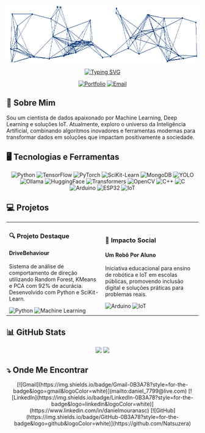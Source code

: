 <div align="center">
  <!-- Cabeçalho animado -->
  <img src="https://raw.githubusercontent.com/Natsuzera/Natsuzera/main/output.gif" style="height:150px; width:100%">

  <!-- Título animado -->
  [![Typing SVG](https://readme-typing-svg.demolab.com?font=Operator+Mono&size=48&duration=2800&pause=2000&color=0B3A78&center=true&vCenter=true&width=940&height=50&lines=Daniel+Moura+do+Nascimento;Cientista+de+Dados;Explorando+a+IA)](https://git.io/typing-svg)

  <!-- Badges -->
  [![Portfolio](https://img.shields.io/badge/-PORTFÓLIO-0B3A78?style=for-the-badge&logo=github&logoColor=white)](https://github.com/Natsuzera)
  [![Email](https://img.shields.io/badge/-EMAIL-0B3A78?style=for-the-badge&logo=microsoft-outlook&logoColor=white)](mailto:daniel_7799@live.com)
</div>

## 🚀 Sobre Mim
Sou um cientista de dados apaixonado por Machine Learning, Deep Learning e soluções IoT. Atualmente, exploro o universo da Inteligência Artificial, combinando algoritmos inovadores e ferramentas modernas para transformar dados em soluções que impactam positivamente a sociedade.

## 🖥️ Tecnologias e Ferramentas
<div align="center">
  <img src="https://img.shields.io/badge/Python-3776AB?style=for-the-badge&logo=python&logoColor=white" alt="Python">
  <img src="https://img.shields.io/badge/TensorFlow-FF6F00?style=for-the-badge&logo=tensorflow&logoColor=white" alt="TensorFlow">
  <img src="https://img.shields.io/badge/PyTorch-EE4C2C?style=for-the-badge&logo=pytorch&logoColor=white" alt="PyTorch">
  <img src="https://img.shields.io/badge/SciKit_Learn-F7931E?style=for-the-badge&logo=scikit-learn&logoColor=white" alt="SciKit-Learn">
  <img src="https://img.shields.io/badge/MongoDB-47A248?style=for-the-badge&logo=mongodb&logoColor=white" alt="MongoDB">
  <img src="https://img.shields.io/badge/YOLO-FF5733?style=for-the-badge&logo=opencv&logoColor=white" alt="YOLO">
  <img src="https://img.shields.io/badge/Ollama-5B2C6F?style=for-the-badge&logo=appveyor&logoColor=white" alt="Ollama">
  <img src="https://img.shields.io/badge/HuggingFace-05A4D8?style=for-the-badge&logo=huggingface&logoColor=white" alt="HuggingFace">
  <img src="https://img.shields.io/badge/Transformers-007ACC?style=for-the-badge&logo=huggingface&logoColor=white" alt="Transformers">
  <img src="https://img.shields.io/badge/OpenCV-5C3EE8?style=for-the-badge&logo=opencv&logoColor=white" alt="OpenCV">
  <img src="https://img.shields.io/badge/C++-0B3A78?style=for-the-badge&logo=cplusplus&logoColor=white" alt="C++">
  <img src="https://img.shields.io/badge/C-0B3A78?style=for-the-badge&logo=c&logoColor=white" alt="C">
  <img src="https://img.shields.io/badge/Arduino-0B3A78?style=for-the-badge&logo=arduino&logoColor=white" alt="Arduino">
  <img src="https://img.shields.io/badge/ESP32-0B3A78?style=for-the-badge&logo=espressif&logoColor=white" alt="ESP32">
  <img src="https://img.shields.io/badge/IoT-0B3A78?style=for-the-badge&logo=internetofthings&logoColor=white" alt="IoT">
</div>

## 💻 Projetos
<table>
  <tr>
    <td width="50%">
      <h3>🔍 Projeto Destaque</h3>
      <h4>DriveBehaviour</h4>
      <p>Sistema de análise de comportamento de direção utilizando Random Forest, KMeans e PCA com 92% de acurácia. Desenvolvido com Python e SciKit-Learn.</p>
      <img src="https://img.shields.io/badge/-Python-3776AB?style=flat-square&logo=python" alt="Python">
      <img src="https://img.shields.io/badge/-Machine_Learning-FF6F00?style=flat-square&logo=tensorflow" alt="Machine Learning">
    </td>
    <td width="50%">
      <h3>🤖 Impacto Social</h3>
      <h4>Um Robô Por Aluno</h4>
      <p>Iniciativa educacional para ensino de robótica e IoT em escolas públicas, promovendo inclusão digital e soluções práticas para problemas reais.</p>
      <img src="https://img.shields.io/badge/-Arduino-0B3A78?style=flat-square&logo=arduino" alt="Arduino">
      <img src="https://img.shields.io/badge/-IoT-0B3A78?style=flat-square&logo=internetofthings&logoColor=white" alt="IoT">
    </td>
  </tr>
</table>

## 📊 GitHub Stats
<div align="center">
  <img height="180em" src="https://github-readme-stats.vercel.app/api?username=Natsuzera&show_icons=true&theme=graywhite">
  <img height="180em" src="https://github-readme-stats.vercel.app/api/top-langs/?username=Natsuzera&layout=compact&theme=graywhite">
</div>

## ⤵️ Onde Me Encontrar
<div align="center">
  [![Gmail](https://img.shields.io/badge/Gmail-0B3A78?style=for-the-badge&logo=gmail&logoColor=white)](mailto:daniel_7799@live.com)
  [![LinkedIn](https://img.shields.io/badge/LinkedIn-0B3A78?style=for-the-badge&logo=linkedin&logoColor=white)](https://www.linkedin.com/in/danielmouranasc)
  [![GitHub](https://img.shields.io/badge/GitHub-0B3A78?style=for-the-badge&logo=github&logoColor=white)](https://github.com/Natsuzera)
</div>
